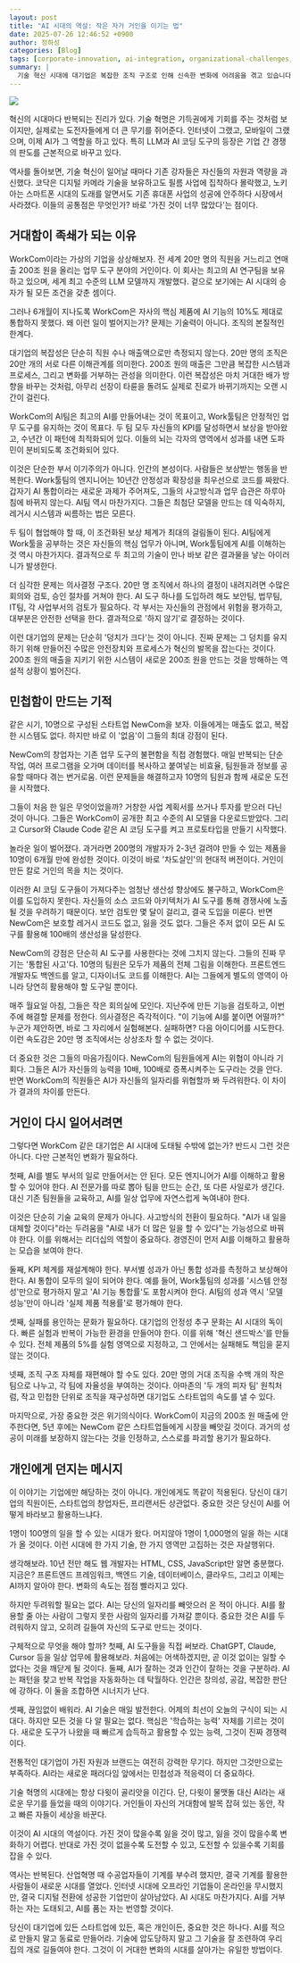 ```yaml
---
layout: post
title: "AI 시대의 역설: 작은 자가 거인을 이기는 법"
date: 2025-07-26 12:46:52 +0900
author: 정하성
categories: [Blog]
tags: [corporate-innovation, ai-integration, organizational-challenges, startup-agility, technology-disruption, legacy-systems, productivity, decision-making]
summary: |
  기술 혁신 시대에 대기업은 복잡한 조직 구조로 인해 신속한 변화에 어려움을 겪고 있습니다. 대기업은 안정성과 기존 성공에 안주하는 반면, 스타트업은 민첩성과 통합적 사고로 빠르게 혁신을 이뤄냅니다. WorkCom과 NewCom 사례에서 보듯, 거대 조직은 AI 도입에 느리지만 스타트업은 AI 도구를 활용해 생산성을 극대화합니다. 앞으로 대기업이 어떻게 민첩성을 확보하며 혁신을 지속할지가 중요한 과제로 떠오르고 있습니다.
---
```


![](/assets/images/posts/2025-07-26-why-greatness-becomes-a-shackle.jpg)

혁신의 시대마다 반복되는 진리가 있다. 기술 혁명은 기득권에게 기회를 주는 것처럼 보이지만, 실제로는 도전자들에게 더 큰 무기를 쥐어준다. 인터넷이 그랬고, 모바일이 그랬으며, 이제 AI가 그 역할을 하고 있다. 특히 LLM과 AI 코딩 도구의 등장은 기업 간 경쟁의 판도를 근본적으로 바꾸고 있다.

역사를 돌아보면, 기술 혁신이 일어날 때마다 기존 강자들은 자신들의 자원과 역량을 과신했다. 코닥은 디지털 카메라 기술을 보유하고도 필름 사업에 집착하다 몰락했고, 노키아는 스마트폰 시대의 도래를 알면서도 기존 휴대폰 사업의 성공에 안주하다 시장에서 사라졌다. 이들의 공통점은 무엇인가? 바로 '가진 것이 너무 많았다'는 점이다.

## 거대함이 족쇄가 되는 이유

WorkCom이라는 가상의 기업을 상상해보자. 전 세계 20만 명의 직원을 거느리고 연매출 200조 원을 올리는 업무 도구 분야의 거인이다. 이 회사는 최고의 AI 연구팀을 보유하고 있으며, 세계 최고 수준의 LLM 모델까지 개발했다. 겉으로 보기에는 AI 시대의 승자가 될 모든 조건을 갖춘 셈이다.

그러나 6개월이 지나도록 WorkCom은 자사의 핵심 제품에 AI 기능의 10%도 제대로 통합하지 못했다. 왜 이런 일이 벌어지는가? 문제는 기술력이 아니다. 조직의 본질적인 한계다.

대기업의 복잡성은 단순히 직원 수나 매출액으로만 측정되지 않는다. 20만 명의 조직은 20만 개의 서로 다른 이해관계를 의미한다. 200조 원의 매출은 그만큼 복잡한 시스템과 프로세스, 그리고 변화를 거부하는 관성을 의미한다. 이런 복잡성은 마치 거대한 배가 방향을 바꾸는 것처럼, 아무리 선장이 타륜을 돌려도 실제로 진로가 바뀌기까지는 오랜 시간이 걸린다.

WorkCom의 AI팀은 최고의 AI를 만들어내는 것이 목표이고, Work툴팀은 안정적인 업무 도구를 유지하는 것이 목표다. 두 팀 모두 자신들의 KPI를 달성하면서 보상을 받아왔고, 수년간 이 패턴에 최적화되어 있다. 이들의 뇌는 각자의 영역에서 성과를 내면 도파민이 분비되도록 조건화되어 있다.

이것은 단순한 부서 이기주의가 아니다. 인간의 본성이다. 사람들은 보상받는 행동을 반복한다. Work툴팀의 엔지니어는 10년간 안정성과 확장성을 최우선으로 코드를 짜왔다. 갑자기 AI 통합이라는 새로운 과제가 주어져도, 그들의 사고방식과 업무 습관은 하루아침에 바뀌지 않는다. AI팀 역시 마찬가지다. 그들은 최첨단 모델을 만드는 데 익숙하지, 레거시 시스템과 씨름하는 법은 모른다.

두 팀이 협업해야 할 때, 이 조건화된 보상 체계가 최대의 걸림돌이 된다. AI팀에게 Work툴을 공부하는 것은 자신들의 핵심 업무가 아니며, Work툴팀에게 AI를 이해하는 것 역시 마찬가지다. 결과적으로 두 최고의 기술이 만나 바보 같은 결과물을 낳는 아이러니가 발생한다.

더 심각한 문제는 의사결정 구조다. 20만 명 조직에서 하나의 결정이 내려지려면 수많은 회의와 검토, 승인 절차를 거쳐야 한다. AI 도구 하나를 도입하려 해도 보안팀, 법무팀, IT팀, 각 사업부서의 검토가 필요하다. 각 부서는 자신들의 관점에서 위험을 평가하고, 대부분은 안전한 선택을 한다. 결과적으로 '하지 않기'로 결정하는 것이다.

이런 대기업의 문제는 단순히 '덩치가 크다'는 것이 아니다. 진짜 문제는 그 덩치를 유지하기 위해 만들어진 수많은 안전장치와 프로세스가 혁신의 발목을 잡는다는 것이다. 200조 원의 매출을 지키기 위한 시스템이 새로운 200조 원을 만드는 것을 방해하는 역설적 상황이 벌어진다.

## 민첩함이 만드는 기적

같은 시기, 10명으로 구성된 스타트업 NewCom을 보자. 이들에게는 매출도 없고, 복잡한 시스템도 없다. 하지만 바로 이 '없음'이 그들의 최대 강점이 된다.

NewCom의 창업자는 기존 업무 도구의 불편함을 직접 경험했다. 매일 반복되는 단순 작업, 여러 프로그램을 오가며 데이터를 복사하고 붙여넣는 비효율, 팀원들과 정보를 공유할 때마다 겪는 번거로움. 이런 문제들을 해결하고자 10명의 팀원과 함께 새로운 도전을 시작했다.

그들이 처음 한 일은 무엇이었을까? 거창한 사업 계획서를 쓰거나 투자를 받으러 다닌 것이 아니다. 그들은 WorkCom이 공개한 최고 수준의 AI 모델을 다운로드받았다. 그리고 Cursor와 Claude Code 같은 AI 코딩 도구를 켜고 프로토타입을 만들기 시작했다.

놀라운 일이 벌어졌다. 과거라면 200명의 개발자가 2-3년 걸려야 만들 수 있는 제품을 10명이 6개월 만에 완성한 것이다. 이것이 바로 '차도살인'의 현대적 버전이다. 거인이 만든 칼로 거인의 목을 치는 것이다.

이러한 AI 코딩 도구들이 가져다주는 엄청난 생산성 향상에도 불구하고, WorkCom은 이를 도입하지 못한다. 자신들의 소스 코드와 아키텍처가 AI 도구를 통해 경쟁사에 노출될 것을 우려하기 때문이다. 보안 검토만 몇 달이 걸리고, 결국 도입을 미룬다. 반면 NewCom은 보호할 레거시 코드도 없고, 잃을 것도 없다. 그들은 주저 없이 모든 AI 도구를 활용해 100배의 생산성을 달성한다.

NewCom의 강점은 단순히 AI 도구를 사용한다는 것에 그치지 않는다. 그들의 진짜 무기는 '통합된 사고'다. 10명의 팀원은 모두가 제품의 전체 그림을 이해한다. 프론트엔드 개발자도 백엔드를 알고, 디자이너도 코드를 이해한다. AI는 그들에게 별도의 영역이 아니라 당연히 활용해야 할 도구일 뿐이다.

매주 월요일 아침, 그들은 작은 회의실에 모인다. 지난주에 만든 기능을 검토하고, 이번 주에 해결할 문제를 정한다. 의사결정은 즉각적이다. "이 기능에 AI를 붙이면 어떨까?" 누군가 제안하면, 바로 그 자리에서 실험해본다. 실패하면? 다음 아이디어를 시도한다. 이런 속도감은 20만 명 조직에서는 상상조차 할 수 없는 것이다.

더 중요한 것은 그들의 마음가짐이다. NewCom의 팀원들에게 AI는 위협이 아니라 기회다. 그들은 AI가 자신들의 능력을 10배, 100배로 증폭시켜주는 도구라는 것을 안다. 반면 WorkCom의 직원들은 AI가 자신들의 일자리를 위협할까 봐 두려워한다. 이 차이가 결과의 차이를 만든다.

## 거인이 다시 일어서려면

그렇다면 WorkCom 같은 대기업은 AI 시대에 도태될 수밖에 없는가? 반드시 그런 것은 아니다. 다만 근본적인 변화가 필요하다.

첫째, AI를 별도 부서의 일로 만들어서는 안 된다. 모든 엔지니어가 AI를 이해하고 활용할 수 있어야 한다. AI 전문가를 따로 뽑아 팀을 만드는 순간, 또 다른 사일로가 생긴다. 대신 기존 팀원들을 교육하고, AI를 일상 업무에 자연스럽게 녹여내야 한다.

이것은 단순히 기술 교육의 문제가 아니다. 사고방식의 전환이 필요하다. "AI가 내 일을 대체할 것이다"라는 두려움을 "AI로 내가 더 많은 일을 할 수 있다"는 가능성으로 바꿔야 한다. 이를 위해서는 리더십의 역할이 중요하다. 경영진이 먼저 AI를 이해하고 활용하는 모습을 보여야 한다.

둘째, KPI 체계를 재설계해야 한다. 부서별 성과가 아닌 통합 성과를 측정하고 보상해야 한다. AI 통합이 모두의 일이 되어야 한다. 예를 들어, Work툴팀의 성과를 '시스템 안정성'만으로 평가하지 말고 'AI 기능 통합률'도 포함시켜야 한다. AI팀의 성과 역시 '모델 성능'만이 아니라 '실제 제품 적용률'로 평가해야 한다.

셋째, 실패를 용인하는 문화가 필요하다. 대기업의 안정성 추구 문화는 AI 시대의 독이다. 빠른 실험과 반복이 가능한 환경을 만들어야 한다. 이를 위해 '혁신 샌드박스'를 만들 수 있다. 전체 제품의 5%를 실험 영역으로 지정하고, 그 안에서는 실패해도 책임을 묻지 않는 것이다.

넷째, 조직 구조 자체를 재편해야 할 수도 있다. 20만 명의 거대 조직을 수백 개의 작은 팀으로 나누고, 각 팀에 자율성을 부여하는 것이다. 아마존의 '두 개의 피자 팀' 원칙처럼, 작고 민첩한 단위로 조직을 재구성하면 대기업도 스타트업의 속도를 낼 수 있다.

마지막으로, 가장 중요한 것은 위기의식이다. WorkCom이 지금의 200조 원 매출에 안주한다면, 5년 후에는 NewCom 같은 스타트업들에게 시장을 빼앗길 것이다. 과거의 성공이 미래를 보장하지 않는다는 것을 인정하고, 스스로를 파괴할 용기가 필요하다.

## 개인에게 던지는 메시지

이 이야기는 기업에만 해당하는 것이 아니다. 개인에게도 똑같이 적용된다. 당신이 대기업의 직원이든, 스타트업의 창업자든, 프리랜서든 상관없다. 중요한 것은 당신이 AI를 어떻게 바라보고 활용하느냐다.

1명이 100명의 일을 할 수 있는 시대가 왔다. 머지않아 1명이 1,000명의 일을 하는 시대가 올 것이다. 이런 시대에 한 가지 기술, 한 가지 영역만 고집하는 것은 자살행위다.

생각해보라. 10년 전만 해도 웹 개발자는 HTML, CSS, JavaScript만 알면 충분했다. 지금은? 프론트엔드 프레임워크, 백엔드 기술, 데이터베이스, 클라우드, 그리고 이제는 AI까지 알아야 한다. 변화의 속도는 점점 빨라지고 있다.

하지만 두려워할 필요는 없다. AI는 당신의 일자리를 빼앗으러 온 적이 아니다. AI를 활용할 줄 아는 사람이 그렇지 못한 사람의 일자리를 가져갈 뿐이다. 중요한 것은 AI를 두려워하지 않고, 오히려 길들여 자신의 도구로 만드는 것이다.

구체적으로 무엇을 해야 할까? 첫째, AI 도구들을 직접 써보라. ChatGPT, Claude, Cursor 등을 일상 업무에 활용해보라. 처음에는 어색하겠지만, 곧 이것 없이는 일할 수 없다는 것을 깨닫게 될 것이다. 둘째, AI가 잘하는 것과 인간이 잘하는 것을 구분하라. AI는 패턴을 찾고 반복 작업을 자동화하는 데 탁월하다. 인간은 창의성, 공감, 복잡한 판단에 강하다. 이 둘을 조합하면 시너지가 난다.

셋째, 끊임없이 배워라. AI 기술은 매일 발전한다. 어제의 최선이 오늘의 구식이 되는 시대다. 하지만 모든 것을 다 알 필요는 없다. 핵심은 '학습하는 능력' 자체를 기르는 것이다. 새로운 도구가 나왔을 때 빠르게 습득하고 활용할 수 있는 능력, 그것이 진짜 경쟁력이다.

전통적인 대기업이 가진 자원과 브랜드는 여전히 강력한 무기다. 하지만 그것만으로는 부족하다. AI라는 새로운 패러다임 앞에서는 민첩성과 적응력이 더 중요하다.

기술 혁명의 시대에는 항상 다윗이 골리앗을 이긴다. 단, 다윗이 물맷돌 대신 AI라는 새로운 무기를 들었을 때의 이야기다. 거인들이 자신의 거대함에 발목 잡혀 있는 동안, 작고 빠른 자들이 세상을 바꾼다.

이것이 AI 시대의 역설이다. 가진 것이 많을수록 잃을 것이 많고, 잃을 것이 많을수록 변화하기 어렵다. 반대로 가진 것이 없을수록 도전할 수 있고, 도전할 수 있을수록 기회를 잡을 수 있다.

역사는 반복된다. 산업혁명 때 수공업자들이 기계를 부수려 했지만, 결국 기계를 활용한 사람들이 새로운 시대를 열었다. 인터넷 시대에 오프라인 기업들이 온라인을 무시했지만, 결국 디지털 전환에 성공한 기업만이 살아남았다. AI 시대도 마찬가지다. AI를 거부하는 자는 도태되고, AI를 품는 자는 번영할 것이다.

당신이 대기업에 있든 스타트업에 있든, 혹은 개인이든, 중요한 것은 하나다. AI를 적으로 만들지 말고 동료로 만들어라. 기술에 압도당하지 말고 그 기술을 잘 조련하여 우리 집의 개로 길들여야 한다. 그것이 이 거대한 변화의 시대를 살아가는 유일한 방법이다.